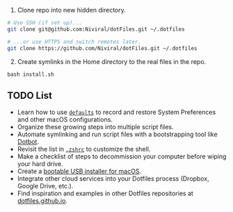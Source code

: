 
1. Clone repo into new hidden directory.

```zsh
# Use SSH (if set up)...
git clone git@github.com:Niviral/dotFiles.git ~/.dotfiles

# ...or use HTTPS and switch remotes later.
git clone https://github.com/Niviral/dotFiles.git ~/.dotfiles
```

2. Create symlinks in the Home directory to the real files in the repo.

```
bash install.sh
```

## TODO List

- Learn how to use [`defaults`](https://macos-defaults.com/#%F0%9F%99%8B-what-s-a-defaults-command) to record and restore System Preferences and other macOS configurations.
- Organize these growing steps into multiple script files.
- Automate symlinking and run script files with a bootstrapping tool like [Dotbot](https://github.com/anishathalye/dotbot).
- Revisit the list in [`.zshrc`](.zshrc) to customize the shell.
- Make a checklist of steps to decommission your computer before wiping your hard drive.
- Create a [bootable USB installer for macOS](https://support.apple.com/en-us/HT201372).
- Integrate other cloud services into your Dotfiles process (Dropbox, Google Drive, etc.).
- Find inspiration and examples in other Dotfiles repositories at [dotfiles.github.io](https://dotfiles.github.io/).
